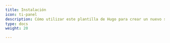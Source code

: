 ```yaml
---
title: Instalación
icon: ti-panel
description: Cómo utilizar este plantilla de Hugo para crear un nuevo sitio web o un kit de herramientas de UNICEF.
type: docs
weight: 20

---
```

